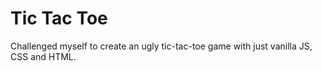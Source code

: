 # Tic Tac Toe

Challenged myself to create an ugly tic-tac-toe game with just vanilla JS, CSS and HTML.
